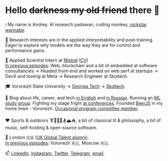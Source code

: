 # Hello ~~darkness my old friend~~ there 👋

ℹ️ My name is Andrey. AI research padawan, coding monkey, [rockstar wannabe](https://notsoalive.faillearnrepeat.net/).

🧪 Research interests are in the applied interpretability and post-training. Eager to explore why models are the way they are for control and performance gains.

💼 Applied Scientist Intern at [Mistral](mistral.ai) ([CV](https://faillearnrepeat.net/cv))     
<ins>In previous episodes</ins>: Web, blockchain and a bit of embedded at software consultancies -> Headed front-end and worked on web perf at startups -> DevX and tooling at Meta -> Research Engineer at Skoltech.

🎓 Voronezh State University -> [Georgia Tech](https://blog.faillearnrepeat.net/how-to-get-an-online-masters-in-cs-for-a-price-of-your-morning-latte) -> [Skoltech](https://new.skoltech.ru/en/programs/msc-data-sciences).

🎉 Blog about life, career, and tech [in English](https://blog.faillearnrepeat.net/) and [in Russian](https://t.me/fail_learn_repeat). Running an [ML study group](https://mlmisfits.org/). Fighting my stage fright [at conferences](https://github.com/fxlrnrpt/talks). Founded [BeerJS](https://github.com/beerjs/voronezh) in my home town - Voronezh. [Occasional program committee member](https://docs.google.com/spreadsheets/d/1G1KiWarMH9J1rRToRJFnbTwyOcwOXU056g0INIkT4_w/edit?usp=sharing).

❤️ Sports & outdoors 🏋🥊🚴🏃🏂🏔⛺, a bit of classical lit & philosophy, a bit of music, self-hosting & open-source software.

📌 London 🇬🇧 ([UK Global Talent alumni](https://github.com/fxlrnrpt/uk-global-talent-visa-guide)).     
<ins>In previous episodes</ins>: Voronezh 🇷🇺, Moscow 🇷🇺. 

📫 [LinkedIn](https://www.linkedin.com/in/faillearnrepeat/), [Instagram](https://www.instagram.com/fxlrnrpt/), [Twitter](https://twitter.com/fxlrnrpt), [Telegram](https://t.me/fxlrnrpt), [email](mailto:andrey@faillearnrepeat.net).
